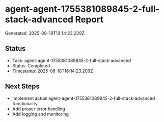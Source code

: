 # agent-agent-1755381089845-2-full-stack-advanced Report

Generated: 2025-08-18T16:14:23.209Z

## Status
- Task: agent-agent-1755381089845-2-full-stack-advanced
- Status: Completed
- Timestamp: 2025-08-18T16:14:23.209Z

## Next Steps
- Implement actual agent-agent-1755381089845-2-full-stack-advanced functionality
- Add proper error handling
- Add logging and monitoring
